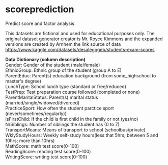 # scoreprediction
Predict score and factor analysis

This datasets are fictional and used for educational purposes only.
The original dataset generator creator is Mr. Royce Kimmons and the expanded versions are created by Arnhem
the link source of data https://www.kaggle.com/datasets/desalegngeb/students-exam-scores

__**Data Dictionary (column description)**__  
Gender: Gender of the student (male/female)  
EthnicGroup: Ethnic group of the student (group A to E)  
ParentEduc: Parent(s) education background (from some_highschool to master's degree)  
LunchType: School lunch type (standard or free/reduced)  
TestPrep: Test preparation course followed (completed or none)  
ParentMaritalStatus: Parent(s) marital status (married/single/widowed/divorced)  
PracticeSport: How often the student parctice sport (never/sometimes/regularly))  
IsFirstChild: If the child is first child in the family or not (yes/no)  
NrSiblings: Number of siblings the student has (0 to 7)  
TransportMeans: Means of transport to school (schoolbus/private)  
WklyStudyHours: Weekly self-study hours(less that 5hrs; between 5 and 10hrs; more than 10hrs)  
MathScore: math test score(0-100)  
ReadingScore: reading test score(0-100)  
WritingScore: writing test score(0-100)  
